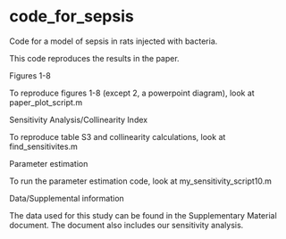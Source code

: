 # code_for_sepsis
Code for a model of sepsis in rats injected with bacteria.

This code reproduces the results in the paper.

Figures 1-8

To reproduce figures 1-8 (except 2, a powerpoint diagram), look at paper_plot_script.m


Sensitivity Analysis/Collinearity Index

To reproduce table S3 and collinearity calculations, look at find_sensitivites.m


Parameter estimation

To run the parameter estimation code, look at my_sensitivity_script10.m


Data/Supplemental information

The data used for this study can be found in the Supplementary Material document.  The document also includes our sensitivity analysis.
